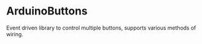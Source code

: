 ArduinoButtons
==============

Event driven library to control multiple buttons, supports various methods of wiring.
